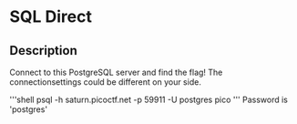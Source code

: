 # SQL Direct
## Description
Connect to this PostgreSQL server and find the flag!
The connectionsettings could be different on your side.

'''shell
psql -h saturn.picoctf.net -p 59911 -U postgres pico
'''
Password is 'postgres'
